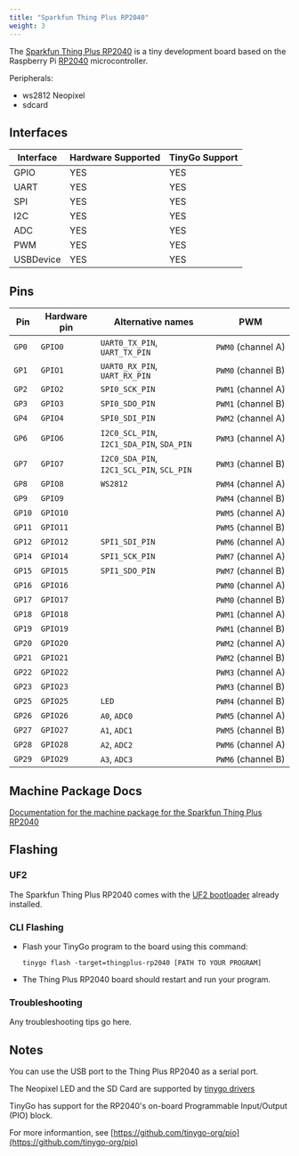 ```yaml
---
title: "Sparkfun Thing Plus RP2040"
weight: 3
---
```


The [Sparkfun Thing Plus RP2040](https://www.sparkfun.com/products/17745) is a tiny development board based on the Raspberry Pi [RP2040](https://datasheets.raspberrypi.org/rp2040/rp2040-datasheet.pdf) microcontroller. 

Peripherals: 
- ws2812 Neopixel
- sdcard

## Interfaces

| Interface | Hardware Supported | TinyGo Support |
| --------- | ------------- | ----- |
| GPIO      | YES | YES |
| UART      | YES | YES |
| SPI       | YES | YES |
| I2C       | YES | YES |
| ADC       | YES | YES |
| PWM       | YES | YES |
| USBDevice | YES | YES |

## Pins

| Pin               | Hardware pin | Alternative names | PWM                  |
| ----------------- | ------------ | ----------------- | -------------------- |
| `GP0`             | `GPIO0`      | `UART0_TX_PIN`, `UART_TX_PIN` | `PWM0` (channel A)   |
| `GP1`             | `GPIO1`      | `UART0_RX_PIN`, `UART_RX_PIN` | `PWM0` (channel B)   |
| `GP2`             | `GPIO2`      | `SPI0_SCK_PIN`    | `PWM1` (channel A)   |
| `GP3`             | `GPIO3`      | `SPI0_SDO_PIN`    | `PWM1` (channel B)   |
| `GP4`             | `GPIO4`      | `SPI0_SDI_PIN`    | `PWM2` (channel A)   |
| `GP6`             | `GPIO6`      | `I2C0_SCL_PIN`, `I2C1_SDA_PIN`, `SDA_PIN` | `PWM3` (channel A)   |
| `GP7`             | `GPIO7`      | `I2C0_SDA_PIN`, `I2C1_SCL_PIN`, `SCL_PIN` | `PWM3` (channel B)   |
| `GP8`             | `GPIO8`      | `WS2812`          | `PWM4` (channel A)   |
| `GP9`             | `GPIO9`      |                   | `PWM4` (channel B)   |
| `GP10`            | `GPIO10`     |                   | `PWM5` (channel A)   |
| `GP11`            | `GPIO11`     |                   | `PWM5` (channel B)   |
| `GP12`            | `GPIO12`     | `SPI1_SDI_PIN`    | `PWM6` (channel A)   |
| `GP14`            | `GPIO14`     | `SPI1_SCK_PIN`    | `PWM7` (channel A)   |
| `GP15`            | `GPIO15`     | `SPI1_SDO_PIN`    | `PWM7` (channel B)   |
| `GP16`            | `GPIO16`     |                   | `PWM0` (channel A)   |
| `GP17`            | `GPIO17`     |                   | `PWM0` (channel B)   |
| `GP18`            | `GPIO18`     |                   | `PWM1` (channel A)   |
| `GP19`            | `GPIO19`     |                   | `PWM1` (channel B)   |
| `GP20`            | `GPIO20`     |                   | `PWM2` (channel A)   |
| `GP21`            | `GPIO21`     |                   | `PWM2` (channel B)   |
| `GP22`            | `GPIO22`     |                   | `PWM3` (channel A)   |
| `GP23`            | `GPIO23`     |                   | `PWM3` (channel B)   |
| `GP25`            | `GPIO25`     | `LED`             | `PWM4` (channel B)   |
| `GP26`            | `GPIO26`     | `A0`, `ADC0`      | `PWM5` (channel A)   |
| `GP27`            | `GPIO27`     | `A1`, `ADC1`      | `PWM5` (channel B)   |
| `GP28`            | `GPIO28`     | `A2`, `ADC2`      | `PWM6` (channel A)   |
| `GP29`            | `GPIO29`     | `A3`, `ADC3`      | `PWM6` (channel B)   |

## Machine Package Docs

[Documentation for the machine package for the Sparkfun Thing Plus RP2040](../machine/thingplus-rp2040)

## Flashing

### UF2

The Sparkfun Thing Plus RP2040 comes with the [UF2 bootloader](https://github.com/Microsoft/uf2) already installed.

### CLI Flashing

- Flash your TinyGo program to the board using this command:

    ```shell
    tinygo flash -target=thingplus-rp2040 [PATH TO YOUR PROGRAM]
    ```

- The Thing Plus RP2040 board should restart and run your program.

### Troubleshooting

Any troubleshooting tips go here.

## Notes

You can use the USB port to the Thing Plus RP2040 as a serial port.

The Neopixel LED and the SD Card are supported by [tinygo drivers](https://github.com/tinygo-org/drivers)

TinyGo has support for the RP2040's on-board Programmable Input/Output (PIO) block.

For more informantion, see [https://github.com/tinygo-org/pio](https://github.com/tinygo-org/pio)
